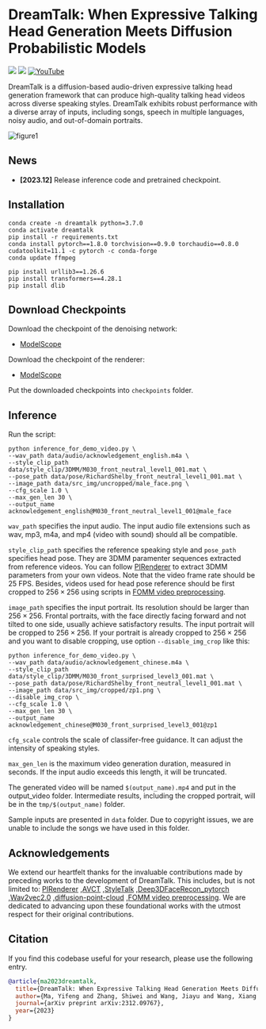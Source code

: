 # DreamTalk: When Expressive Talking Head Generation Meets Diffusion Probabilistic Models

<a href='https://dreamtalk-project.github.io/'><img src='https://img.shields.io/badge/Project-Page-Green'></a> <a href='https://arxiv.org/abs/2312.09767'><img src='https://img.shields.io/badge/Paper-Arxiv-red'></a> [![YouTube](https://badges.aleen42.com/src/youtube.svg)](https://youtu.be/VF4vlE6ZqWQ)

DreamTalk is a diffusion-based audio-driven expressive talking head generation framework that can produce high-quality talking head videos across diverse speaking styles. DreamTalk exhibits robust performance with a diverse array of inputs, including songs, speech in multiple languages, noisy audio, and out-of-domain portraits.

![figure1](media/teaser.gif "teaser")

## News
- __[2023.12]__ Release inference code and pretrained checkpoint.

## Installation

```
conda create -n dreamtalk python=3.7.0
conda activate dreamtalk
pip install -r requirements.txt
conda install pytorch==1.8.0 torchvision==0.9.0 torchaudio==0.8.0 cudatoolkit=11.1 -c pytorch -c conda-forge
conda update ffmpeg

pip install urllib3==1.26.6
pip install transformers==4.28.1
pip install dlib
```

## Download Checkpoints
Download the checkpoint of the denoising network: 
* [ModelScope](https://modelscope.cn/models/damo/dreamtalk/file/view/master/checkpoints%2Fdenoising_network.pth?status=2)


Download the checkpoint of the renderer: 
* [ModelScope](https://modelscope.cn/models/damo/dreamtalk/file/view/master/checkpoints%2Frenderer.pt?status=2)

Put the downloaded checkpoints into `checkpoints` folder.


## Inference
Run the script:

```
python inference_for_demo_video.py \
--wav_path data/audio/acknowledgement_english.m4a \
--style_clip_path data/style_clip/3DMM/M030_front_neutral_level1_001.mat \
--pose_path data/pose/RichardShelby_front_neutral_level1_001.mat \
--image_path data/src_img/uncropped/male_face.png \
--cfg_scale 1.0 \
--max_gen_len 30 \
--output_name acknowledgement_english@M030_front_neutral_level1_001@male_face
```

`wav_path` specifies the input audio. The input audio file extensions such as wav, mp3, m4a, and mp4 (video with sound) should all be compatible.

`style_clip_path` specifies the reference speaking style and `pose_path` specifies head pose. They are 3DMM paramenter sequences extracted from reference videos. You can follow [PIRenderer](https://github.com/RenYurui/PIRender) to extract 3DMM parameters from your own videos. Note that the video frame rate should be 25 FPS. Besides, videos used for head pose reference should be first cropped to $256\times256$ using scripts in [FOMM video preprocessing](https://github.com/AliaksandrSiarohin/video-preprocessing).

`image_path` specifies the input portrait. Its resolution should be larger than $256\times256$. Frontal portraits, with the face directly facing forward and not tilted to one side, usually achieve satisfactory results. The input portrait will be cropped to $256\times256$. If your portrait is already cropped to $256\times256$ and you want to disable cropping, use option `--disable_img_crop` like this:

```
python inference_for_demo_video.py \
--wav_path data/audio/acknowledgement_chinese.m4a \
--style_clip_path data/style_clip/3DMM/M030_front_surprised_level3_001.mat \
--pose_path data/pose/RichardShelby_front_neutral_level1_001.mat \
--image_path data/src_img/cropped/zp1.png \
--disable_img_crop \
--cfg_scale 1.0 \
--max_gen_len 30 \
--output_name acknowledgement_chinese@M030_front_surprised_level3_001@zp1
```

`cfg_scale` controls the scale of classifer-free guidance. It can adjust the intensity of speaking styles.

`max_gen_len` is the maximum video generation duration, measured in seconds. If the input audio exceeds this length, it will be truncated.

The generated video will be named `$(output_name).mp4` and put in the output_video folder. Intermediate results, including the cropped portrait, will be in the `tmp/$(output_name)` folder.

Sample inputs are presented in `data` folder. Due to copyright issues, we are unable to include the songs we have used in this folder.


## Acknowledgements

We extend our heartfelt thanks for the invaluable contributions made by preceding works to the development of DreamTalk. This includes, but is not limited to:
[PIRenderer](https://github.com/RenYurui/PIRender)
,[AVCT](https://github.com/FuxiVirtualHuman/AAAI22-one-shot-talking-face)
,[StyleTalk](https://github.com/FuxiVirtualHuman/styletalk)
,[Deep3DFaceRecon_pytorch](https://github.com/sicxu/Deep3DFaceRecon_pytorch)
,[Wav2vec2.0](https://huggingface.co/jonatasgrosman/wav2vec2-large-xlsr-53-english)
,[diffusion-point-cloud](https://github.com/luost26/diffusion-point-cloud)
,[FOMM video preprocessing](https://github.com/AliaksandrSiarohin/video-preprocessing). We are dedicated to advancing upon these foundational works with the utmost respect for their original contributions.

## Citation
If you find this codebase useful for your research, please use the following entry.
```BibTeX
@article{ma2023dreamtalk,
  title={DreamTalk: When Expressive Talking Head Generation Meets Diffusion Probabilistic Models},
  author={Ma, Yifeng and Zhang, Shiwei and Wang, Jiayu and Wang, Xiang and Zhang, Yingya and Deng, Zhidong},
  journal={arXiv preprint arXiv:2312.09767},
  year={2023}
}
```


